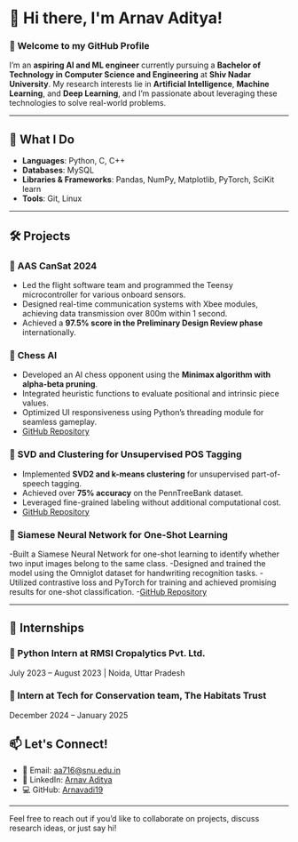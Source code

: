 # 👋 Hi there, I'm **Arnav Aditya**!  

### 🌟 Welcome to my GitHub Profile  

I’m an **aspiring AI and ML engineer** currently pursuing a **Bachelor of Technology in Computer Science and Engineering** at **Shiv Nadar University**. My research interests lie in **Artificial Intelligence**, **Machine Learning**, and **Deep Learning**, and I’m passionate about leveraging these technologies to solve real-world problems.

---

## 🚀 **What I Do**  
- **Languages**: Python, C, C++
- **Databases**: MySQL  
- **Libraries & Frameworks**: Pandas, NumPy, Matplotlib, PyTorch, SciKit learn 
- **Tools**: Git, Linux

---

## 🛠️ **Projects**  

### 🔹 **AAS CanSat 2024**  
- Led the flight software team and programmed the Teensy microcontroller for various onboard sensors.  
- Designed real-time communication systems with Xbee modules, achieving data transmission over 800m within 1 second.  
- Achieved a **97.5% score in the Preliminary Design Review phase** internationally.  

### 🔹 **Chess AI**  
- Developed an AI chess opponent using the **Minimax algorithm with alpha-beta pruning**.  
- Integrated heuristic functions to evaluate positional and intrinsic piece values.  
- Optimized UI responsiveness using Python’s threading module for seamless gameplay.  
- [GitHub Repository](https://github.com/SanskarGithub07/AI_Project_MiniChess)  

### 🔹 **SVD and Clustering for Unsupervised POS Tagging**  
- Implemented **SVD2 and k-means clustering** for unsupervised part-of-speech tagging.  
- Achieved over **75% accuracy** on the PennTreeBank dataset.  
- Leveraged fine-grained labeling without additional computational cost.  
- [GitHub Repository](https://github.com/ANotFox/FDS-Implementation)

### 🔹 **Siamese Neural Network for One-Shot Learning**

  -Built a Siamese Neural Network for one-shot learning to identify whether two input images belong to the same class.
  -Designed and trained the model using the Omniglot dataset for handwriting recognition tasks.
  -Utilized contrastive loss and PyTorch for training and achieved promising results for one-shot classification.
  -[GitHub Repository](https://github.com/Arnavadi19/siamese-one-shot)

---
## 🏢 **Internships**
### 🔹 Python Intern at RMSI Cropalytics Pvt. Ltd.

July 2023 – August 2023 | Noida, Uttar Pradesh

### 🔹 Intern at Tech for Conservation team, The Habitats Trust

December 2024 – January 2025

## 📫 **Let's Connect!**  
- 📧 Email: [aa716@snu.edu.in](mailto:aa716@snu.edu.in)  
- 💼 LinkedIn: [Arnav Aditya](https://www.linkedin.com/in/arnav-aditya-53221524a/)  
- 💻 GitHub: [Arnavadi19](https://github.com/Arnavadi19)  

---

Feel free to reach out if you’d like to collaborate on projects, discuss research ideas, or just say hi!
